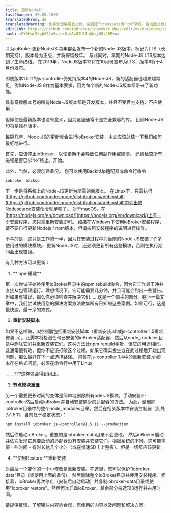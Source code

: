 ```yaml
---
title: 更新NodeJS
lastChanged: 30.05.2019
translatedFrom: de
translatedWarning: 如果您想编辑此文档，请删除“translatedFrom”字段，否则此文档将再次自动翻译
editLink: https://github.com/ioBroker/ioBroker.docs/edit/master/docs/zh-cn/install/updatenode.md
hash: zPY5Kwr9kgbSS2oVslsx0iqAc8IUtInAkzj08tJ6P+w=
---
```

＃为ioBroker更新NodeJS
每年都会发布一个新的Node-JS版本，标记为LTS（长期支持），版本号为正版，并将保留数年。
与此同时，早期的Node-JS LTS版本达到了生命终结。
在2019年，NodeJS版本12将在10月份宣布为LTS，版本6将于4月份发布。

即使版本1.5.11的js-controller仍支持版本4的Node-JS，新的适配器也越来越常见，例如Node-JS 8作为基本要求，因为每个新的Node-JS版本都带来了新功能。

具有奇数版本号的所有Node-JS版本都是开发版本，并且不受官方支持，不应使用！

但即使是最新版本也没有意义，因为这里通常不是完全兼容的库。
目前Node-JS 10将是推荐版本。

每隔几年，Node-JS的更新就会进行ioBroker安装，本文应该总结一下我们如何最好地进行。

首先，应该停止ioBroker，以便更新不会导致任何副作用或崩溃。
还请检查所有进程是否已以“io”终止。开始。

此外，当然，必须创建备份。
您可以使用BackItUp适配器或命令行命令

```iobroker backup```

下一步是将系统上的Node-JS更新为所需的新版本。
在Linux下，只需执行[https://github.com/nodesource/distributions#debinstall](https://github.com/nodesource/distributions#debinstall)中列出的Nodesource安装命令就足够了。
对于macOS，在[https://nodejs.org/en/download/](https://nodejs.org/en/download/)上有一个安装程序，您只需重新安装即可。
如果在Windows下使用ioBroker安装程序，请不要自行更新Nodejs / npm版本，但请按照安装程序的说明进行操作。

不幸的是，这只是工作的一半，因为在安装过程中为当前的Node-JS安装了许多使用过的模块模块。
更新Node JS时，还必须更新所有这些模块，否则在执行期间会出现错误。

有几种方法可以更新：

1. ** npm重建**

第一次尝试应始终使用ioBroker目录中的npm rebuild命令，因为它工作最干净并直接从包管理运行。理想情况下，它可能需要几分钟，并且可能会列出一些警告。
但如果有错误，那么你必须检查并解决它们......这是一个棘手的部分。在下一篇文章中，我们尝试使用您的解决方案方法收集所有已知的这些案例。如果可行，这是最快速，最干净的方式。

2. **重新安装脚本**

如果不这样做，js控制器包括重新安装脚本（重新安装.sh或js-controller 1.5重新安装.js）。此脚本将检测任何已安装的ioBroker适配器，然后从node_modules目录中删除它们并重新安装它们。这种方法比npm rebuild稍贵，但它的用途相同。这通常很有效，但你不应该打破这个过程。如果它确实发生或在此过程后开始出现问题，那么最好在下一点选择路径。
包含在js-controller 1.4中的重新安装.sh脚本存在格式问题，必须在命令行中用于Linux

...... ???这样做会得到纠正。

3. **节点模块重置**

另一个需要更长时间的变体是简单地删除所有ode-JS模块，手动安装js-controller然后启动ioBroker并自动安装缺少的适配器的方法。
为此，请删除ioBroker目录中的整个node_modules目录。然后在相关版本中安装控制器（此处为1.5.11，当前处于稳定状态）：

```npm install iobroker.js-controller@1.5.11 --production```

然后你启动ioBroker。重要的是iobroker-data目录不会更改。
然后ioBroker启动并依次发现它想要启动的适配器没有安装并安装它们。根据系统的不同，这可能需要一些时间 - 有时长达几个小时（或在慢速SD卡上整夜）。但是一切都应该更新。

4. **使用Restore **重新安装

对最后一个变体的一个小修改是重新安装。在这里，您可以保护“iobroker-data”目录（或使用上面的备份）。然后删除整个ioBroker目录并使用安装程序。紧接着，ioBroker再次停止（安装后自动启动）并复制iobroker-data目录或使用“iobroker restore”。然后再次启动ioBroker。其余部分按选项3运行并占用时间。

请提供反馈，了解哪些内容适合您，您使用的内容以及问题和解决方案。
